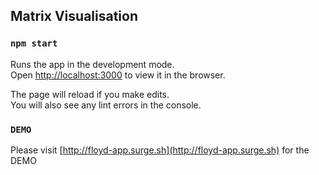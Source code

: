 ## Matrix Visualisation

### `npm start`

Runs the app in the development mode.\
Open [http://localhost:3000](http://localhost:3000) to view it in the browser.

The page will reload if you make edits.\
You will also see any lint errors in the console.

### `DEMO`

Please visit [http://floyd-app.surge.sh](http://floyd-app.surge.sh) for the DEMO
